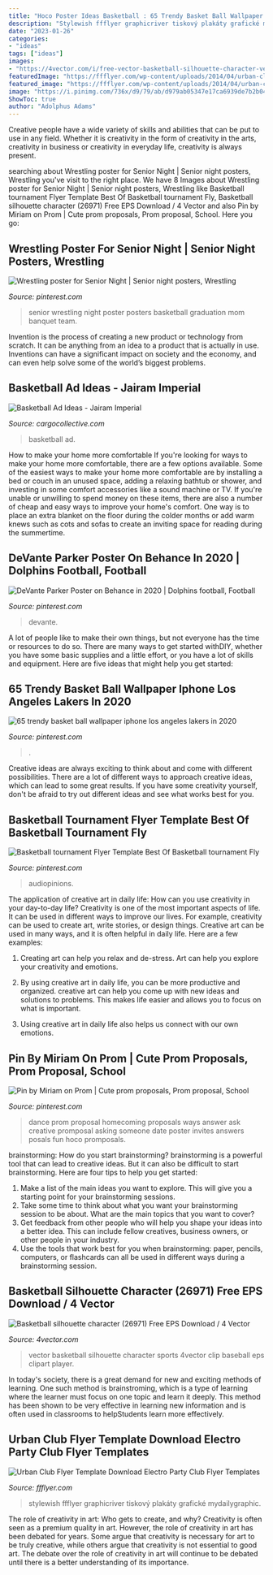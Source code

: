 ```yaml
---
title: "Hoco Poster Ideas Basketball : 65 Trendy Basket Ball Wallpaper Iphone Los Angeles Lakers In 2020"
description: "Stylewish ffflyer graphicriver tiskový plakáty grafické mydailygraphic"
date: "2023-01-26"
categories:
- "ideas"
tags: ["ideas"]
images:
- "https://4vector.com/i/free-vector-basketball-silhouette-character-vector_026971_01Basketball_Sports_Design/Basketball_Sports_Design2.jpg"
featuredImage: "https://ffflyer.com/wp-content/uploads/2014/04/urban-club-flyer.jpg"
featured_image: "https://ffflyer.com/wp-content/uploads/2014/04/urban-club-flyer.jpg"
image: "https://i.pinimg.com/736x/d9/79/ab/d979ab05347e17ca6939de7b2b04d33f.jpg"
ShowToc: true
author: "Adolphus Adams"
---
```



Creative people have a wide variety of skills and abilities that can be put to use in any field. Whether it is creativity in the form of creativity in the arts, creativity in business or creativity in everyday life, creativity is always present.

	

		
searching about Wrestling poster for Senior Night | Senior night posters, Wrestling you've visit to the right place. We have 8 Images about Wrestling poster for Senior Night | Senior night posters, Wrestling like Basketball tournament Flyer Template Best Of Basketball tournament Fly, Basketball silhouette character (26971) Free EPS Download / 4 Vector and also Pin by Miriam on Prom | Cute prom proposals, Prom proposal, School. Here you go:
		
    
## Wrestling Poster For Senior Night | Senior Night Posters, Wrestling

<img loading=lazy src="https://i.pinimg.com/736x/63/a2/e8/63a2e854a858326d8628f126cf5b2b25--senior-poster-ideas-wrestling-banquet-ideas.jpg" onerror="this.onerror=null;this.src='https://tse1.mm.bing.net/th?id=OIP.YozY3sEMsMWoyJm258x8JQHaFj&amp;pid=15.1';" alt="Wrestling poster for Senior Night | Senior night posters, Wrestling">

_Source: pinterest.com_

>senior wrestling night poster posters basketball graduation mom banquet team. 

	

Invention is the process of creating a new product or technology from scratch. It can be anything from an idea to a product that is actually in use. Inventions can have a significant impact on society and the economy, and can even help solve some of the world’s biggest problems.

    
## Basketball Ad Ideas - Jairam Imperial

<img loading=lazy src="https://payload.cargocollective.com/1/3/99813/1881191/dirknike.jpg" onerror="this.onerror=null;this.src='https://tse2.mm.bing.net/th?id=OIP.JeLFiltPQ7NsQ7JIv51XXgHaLA&amp;pid=15.1';" alt="Basketball Ad Ideas - Jairam Imperial">

_Source: cargocollective.com_

>basketball ad. 

	

How to make your home more comfortable
If you're looking for ways to make your home more comfortable, there are a few options available. Some of the easiest ways to make your home more comfortable are by installing a bed or couch in an unused space, adding a relaxing bathtub or shower, and investing in some comfort accessories like a sound machine or TV. If you're unable or unwilling to spend money on these items, there are also a number of cheap and easy ways to improve your home's comfort. One way is to place an extra blanket on the floor during the colder months or add warm knews such as cots and sofas to create an inviting space for reading during the summertime.

    
## DeVante Parker Poster On Behance In 2020 | Dolphins Football, Football

<img loading=lazy src="https://i.pinimg.com/736x/f8/88/ed/f888ed4fb256000390affc264d09006f.jpg" onerror="this.onerror=null;this.src='https://tse2.mm.bing.net/th?id=OIP.TnJ06EywRy_--Sl0XI5-pAHaJQ&amp;pid=15.1';" alt="DeVante Parker Poster on Behance in 2020 | Dolphins football, Football">

_Source: pinterest.com_

>devante. 

	

A lot of people like to make their own things, but not everyone has the time or resources to do so. There are many ways to get started withDIY, whether you have some basic supplies and a little effort, or you have a lot of skills and equipment. Here are five ideas that might help you get started: 

    
## 65 Trendy Basket Ball Wallpaper Iphone Los Angeles Lakers In 2020

<img loading=lazy src="https://i.pinimg.com/736x/d9/79/ab/d979ab05347e17ca6939de7b2b04d33f.jpg" onerror="this.onerror=null;this.src='https://tse3.mm.bing.net/th?id=OIP.ojGg6LowQaii7zNGd1YUSAAAAA&amp;pid=15.1';" alt="65 trendy basket ball wallpaper iphone los angeles lakers in 2020">

_Source: pinterest.com_

>. 

	

Creative ideas are always exciting to think about and come with different possibilities. There are a lot of different ways to approach creative ideas, which can lead to some great results. If you have some creativity yourself, don't be afraid to try out different ideas and see what works best for you.

    
## Basketball Tournament Flyer Template Best Of Basketball Tournament Fly

<img loading=lazy src="https://i.pinimg.com/originals/77/8b/49/778b49651c154c8176eac9ea0bdcd624.jpg" onerror="this.onerror=null;this.src='https://tse1.mm.bing.net/th?id=OIP.LRTyyNk28G94PRoD990PFwHaK4&amp;pid=15.1';" alt="Basketball tournament Flyer Template Best Of Basketball tournament Fly">

_Source: pinterest.com_

>audiopinions. 

	

The application of creative art in daily life: How can you use creativity in your day-to-day life?
Creativity is one of the most important aspects of life. It can be used in different ways to improve our lives. For example, creativity can be used to create art, write stories, or design things. Creative art can be used in many ways, and it is often helpful in daily life. Here are a few examples: 
1) Creating art can help you relax and de-stress. Art can help you explore your creativity and emotions.

2) By using creative art in daily life, you can be more productive and organized. creative art can help you come up with new ideas and solutions to problems. This makes life easier and allows you to focus on what is important.

3) Using creative art in daily life also helps us connect with our own emotions.

    
## Pin By Miriam On Prom | Cute Prom Proposals, Prom Proposal, School

<img loading=lazy src="https://i.pinimg.com/736x/00/56/99/005699c314ddf5ce05c20678f4ec8bb5--dance-proposal-proposal-ideas.jpg" onerror="this.onerror=null;this.src='https://tse2.mm.bing.net/th?id=OIP.FR9IBwWljAMyHMVBNH_69wHaJ6&amp;pid=15.1';" alt="Pin by Miriam on Prom | Cute prom proposals, Prom proposal, School">

_Source: pinterest.com_

>dance prom proposal homecoming proposals ways answer ask creative promposal asking someone date poster invites answers posals fun hoco promposals. 

	

brainstorming: How do you start brainstorming?
brainstorming is a powerful tool that can lead to creative ideas. But it can also be difficult to start brainstorming. Here are four tips to help you get started: 
1. Make a list of the main ideas you want to explore. This will give you a starting point for your brainstorming sessions.
2. Take some time to think about what you want your brainstorming session to be about. What are the main topics that you want to cover? 
3. Get feedback from other people who will help you shape your ideas into a better idea. This can include fellow creatives, business owners, or other people in your industry. 
4. Use the tools that work best for you when brainstorming: paper, pencils, computers, or flashcards can all be used in different ways during a brainstorming session.

    
## Basketball Silhouette Character (26971) Free EPS Download / 4 Vector

<img loading=lazy src="https://4vector.com/i/free-vector-basketball-silhouette-character-vector_026971_01Basketball_Sports_Design/Basketball_Sports_Design2.jpg" onerror="this.onerror=null;this.src='https://tse1.mm.bing.net/th?id=OIP.ULQUZf_bm8mHZD8-LGP0hgHaKd&amp;pid=15.1';" alt="Basketball silhouette character (26971) Free EPS Download / 4 Vector">

_Source: 4vector.com_

>vector basketball silhouette character sports 4vector clip baseball eps clipart player. 

	

In today's society, there is a great demand for new and exciting methods of learning. One such method is brainstroming, which is a type of learning where the learner must focus on one topic and learn it deeply. This method has been shown to be very effective in learning new information and is often used in classrooms to helpStudents learn more effectively.

    
## Urban Club Flyer Template Download Electro Party Club Flyer Templates

<img loading=lazy src="https://ffflyer.com/wp-content/uploads/2014/04/urban-club-flyer.jpg" onerror="this.onerror=null;this.src='https://tse1.mm.bing.net/th?id=OIP.Ym0sPuOVeUWs9KWjE3AcFQHaK4&amp;pid=15.1';" alt="Urban Club Flyer Template Download Electro Party Club Flyer Templates">

_Source: ffflyer.com_

>stylewish ffflyer graphicriver tiskový plakáty grafické mydailygraphic. 

	

The role of creativity in art: Who gets to create, and why?
Creativity is often seen as a premium quality in art. However, the role of creativity in art has been debated for years. Some argue that creativity is necessary for art to be truly creative, while others argue that creativity is not essential to good art. The debate over the role of creativity in art will continue to be debated until there is a better understanding of its importance.

